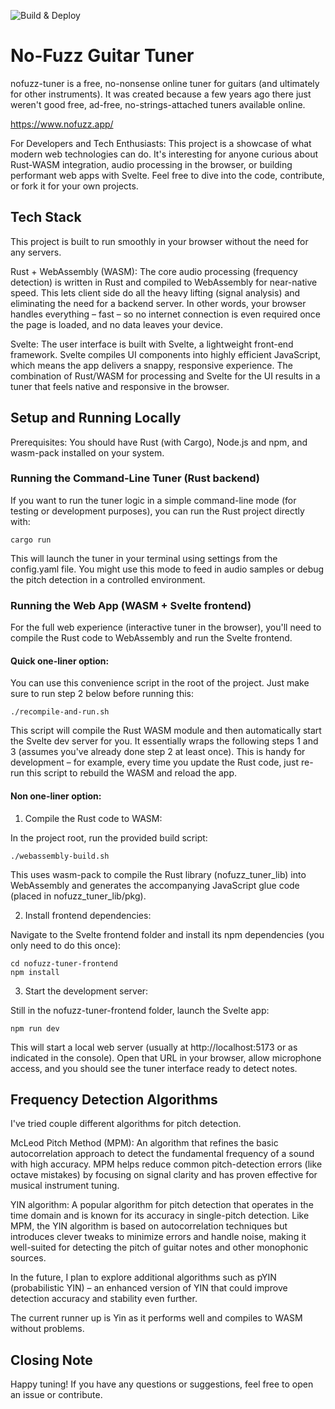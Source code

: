 
![Build & Deploy](https://github.com/jphollanti/nofuzz-tuner/actions/workflows/ci.yml/badge.svg)

# No-Fuzz Guitar Tuner

nofuzz-tuner is a free, no-nonsense online tuner for guitars (and ultimately for other instruments). It was created because a few years ago there just weren't good free, ad-free, no-strings-attached tuners available online. 

https://www.nofuzz.app/

For Developers and Tech Enthusiasts: This project is a showcase of what modern web technologies can do. It's interesting for anyone curious about Rust-WASM integration, audio processing in the browser, or building performant web apps with Svelte. Feel free to dive into the code, contribute, or fork it for your own projects.

## Tech Stack

This project is built to run smoothly in your browser without the need for any servers.

Rust + WebAssembly (WASM): The core audio processing (frequency detection) is written in Rust and compiled to WebAssembly for near-native speed. This lets client side do all the heavy lifting (signal analysis) and eliminating the need for a backend server. In other words, your browser handles everything – fast – so no internet connection is even required once the page is loaded, and no data leaves your device.


Svelte: The user interface is built with Svelte, a lightweight front-end framework. Svelte compiles UI components into highly efficient JavaScript, which means the app delivers a snappy, responsive experience. The combination of Rust/WASM for processing and Svelte for the UI results in a tuner that feels native and responsive in the browser.

## Setup and Running Locally

Prerequisites: You should have Rust (with Cargo), Node.js and npm, and wasm-pack installed on your system.

### Running the Command-Line Tuner (Rust backend)
If you want to run the tuner logic in a simple command-line mode (for testing or development purposes), you can run the Rust project directly with:

```
cargo run
```

This will launch the tuner in your terminal using settings from the config.yaml file. You might use this mode to feed in audio samples or debug the pitch detection in a controlled environment.

### Running the Web App (WASM + Svelte frontend)

For the full web experience (interactive tuner in the browser), you'll need to compile the Rust code to WebAssembly and run the Svelte frontend.

#### Quick one-liner option: 

You can use this convenience script in the root of the project. Just make sure to run step 2 below before running this:

```
./recompile-and-run.sh
```

This script will compile the Rust WASM module and then automatically start the Svelte dev server for you. It essentially wraps the following steps 1 and 3 (assumes you've already done step 2 at least once). This is handy for development – for example, every time you update the Rust code, just re-run this script to rebuild the WASM and reload the app.

#### Non one-liner option: 

1. Compile the Rust code to WASM: 

In the project root, run the provided build script:

```
./webassembly-build.sh
```

This uses wasm-pack to compile the Rust library (nofuzz_tuner_lib) into WebAssembly and generates the accompanying JavaScript glue code (placed in nofuzz_tuner_lib/pkg).

2. Install frontend dependencies:

Navigate to the Svelte frontend folder and install its npm dependencies (you only need to do this once):

```
cd nofuzz-tuner-frontend
npm install
```

3. Start the development server:

Still in the nofuzz-tuner-frontend folder, launch the Svelte app:

```
npm run dev
```

This will start a local web server (usually at http://localhost:5173 or as indicated in the console). Open that URL in your browser, allow microphone access, and you should see the tuner interface ready to detect notes.

## Frequency Detection Algorithms

I've tried couple different algorithms for pitch detection. 

McLeod Pitch Method (MPM): An algorithm that refines the basic autocorrelation approach to detect the fundamental frequency of a sound with high accuracy. MPM helps reduce common pitch-detection errors (like octave mistakes) by focusing on signal clarity and has proven effective for musical instrument tuning.

YIN algorithm: A popular algorithm for pitch detection that operates in the time domain and is known for its accuracy in single-pitch detection. Like MPM, the YIN algorithm is based on autocorrelation techniques but introduces clever tweaks to minimize errors and handle noise, making it well-suited for detecting the pitch of guitar notes and other monophonic sources.

In the future, I plan to explore additional algorithms such as pYIN (probabilistic YIN) – an enhanced version of YIN that could improve detection accuracy and stability even further. 

The current runner up is Yin as it performs well and compiles to WASM without problems. 

## Closing Note

Happy tuning! If you have any questions or suggestions, feel free to open an issue or contribute. 
